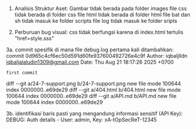 1. Analisis Struktur Aset:
Gambar tidak berada pada folder images
file css tidak berada di folder css
file html tidak berada di folder html
file bat dan sh tidak masuk ke folder scripts
file log tidak masuk ke folder sripts

2. Perburuan bug visual:
css tidak berfungsi karena di index.html tertulis "href=style.sss"

3a. commit spesifik di mana file debug.log pertama kali ditambahkan: 
commit 0d965c4cf6ec50d591d60fe937600492726e4c9f
Author: iqbaljlldn <iqbaljalaludin1309@gmail.com>
Date:   Thu Aug 21 18:17:26 2025 +0700

    first commit
diff --git a/24-7-support.png b/24-7-support.png
new file mode 100644
index 0000000..e69de29
diff --git a/404.html b/404.html
new file mode 100644
index 0000000..e69de29
diff --git a/API.md b/API.md
new file mode 100644
index 0000000..e69de29

3b. identifikasi baris pasti yang mengandung informasi sensitif (API Key):
DEBUG: Auth details - User: admin, Key: xA-tOpSecReT-12345
